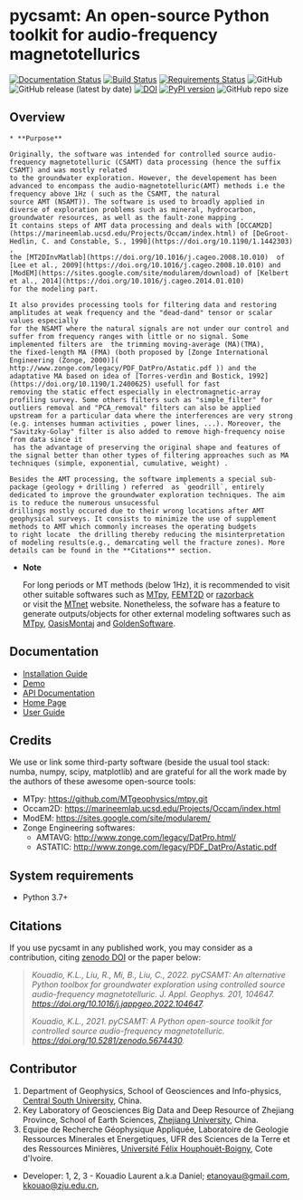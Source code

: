 # pycsamt: An open-source Python toolkit for audio-frequency magnetotellurics

[![Documentation Status](https://readthedocs.org/projects/pycsamt/badge/?version=latest)](https://pycsamt.readthedocs.io/en/latest/?badge=latest) [![Build Status](https://travis-ci.com/WEgeophysics/pyCSAMT.svg?branch=master)](https://travis-ci.com/WEgeophysics/pyCSAMT) [![Requirements Status](https://requires.io/github/WEgeophysics/pyCSAMT/requirements.svg?branch=master)](https://requires.io/github/WEgeophysics/pyCSAMT/requirements/?branch=master)
  ![GitHub](https://img.shields.io/github/license/WEgeophysics/pyCSAMT?color=blue&logo=GNU&logoColor=red) ![GitHub release (latest by date)](https://img.shields.io/github/v/release/WEgeophysics/pyCSAMT?color=orange) [![DOI](https://zenodo.org/badge/DOI/10.5281/zenodo.5674430.svg)](https://doi.org/10.5281/zenodo.5674430)
  [![PyPI version](https://badge.fury.io/py/pycsamt.svg)](https://badge.fury.io/py/pycsamt)
  ![GitHub repo size](https://img.shields.io/github/repo-size/WEgeophysics/pycsamt?color=0A4CEE&style=flat-square)
  
## Overview 

    * **Purpose**
    
    Originally, the software was intended for controlled source audio-frequency magnetotelluric (CSAMT) data processing (hence the suffix CSAMT) and was mostly related
    to the groundwater exploration. However, the developement has been advanced to encompass the audio-magnetotelluric(AMT) methods i.e the frequency above 1Hz ( such as the CSAMT, the natural 
    source AMT (NSAMT)). The software is used to broadly applied in diverse of exploration problems such as mineral, hydrocarbon,  groundwater resources, as well as the fault-zone mapping . 
    It contains steps of AMT data processing and deals with [OCCAM2D](https://marineemlab.ucsd.edu/Projects/Occam/index.html) of [DeGroot-Hedlin, C. and Constable, S., 1990](https://doi.org/10.1190/1.1442303) , 
    the [MT2DInvMatlab](https://doi.org/10.1016/j.cageo.2008.10.010)  of [Lee et al., 2009](https://doi.org/10.1016/j.cageo.2008.10.010) and [ModEM](https://sites.google.com/site/modularem/download) of [Kelbert et al., 2014](https://doi.org/10.1016/j.cageo.2014.01.010)
    for the modeling part.
    
    It also provides processing tools for filtering data and restoring amplitudes at weak frequency and the "dead-dand" tensor or scalar values especially 
    for the NSAMT where the natural signals are not under our control and suffer from frequency ranges with little or no signal. Some implemented filters are  the trimming moving-average (MA)(TMA),
    the fixed-length MA (FMA) (both proposed by [Zonge International Engineering (Zonge, 2000)]( http://www.zonge.com/legacy/PDF_DatPro/Astatic.pdf )) and the adaptative MA based on idea of [Torres-verdìn and Bostick, 1992](https://doi.org/10.1190/1.2400625) usefull for fast
    removing the static effect especially in electromagnetic-array profiling survey. Some others filters such as "simple_filter" for outliers removal and "PCA_removal" filters can also be applied 
    upstream for a particular data where the interferences are very strong (e.g. intenses humman activities , power lines, ...). Moreover, the  "Savitzky-Golay" filter is also added to remove high-frequency noise from data since it 
     has the advantage of preserving the original shape and features of the signal better than other types of filtering approaches such as MA techniques (simple, exponential, cumulative, weight) . 
     
    Besides the AMT processing, the software implements a special sub-package (geology + drilling ) referred  as `geodrill`, entirely dedicated to improve the groundwater exploration techniques. The aim is to reduce the numerous unsucessful 
    drillings mostly occured due to their wrong locations after AMT geophysical surveys. It consists to minimize the use of supplement methods to AMT which commonly increases the operating budgets 
    to right locate  the drilling thereby reducing the misinterpretation of modeling results(e.g., demarcating well the fracture zones). More details can be found in the **Citations** section. 
    
    
 * **Note**
 
    For long periods or MT methods (below 1Hz), it is recommended to visit other suitable softwares such as  [MTpy](https://github.com/MTgeophysics/mtpy.git), [FEMT2D](https://github.com/ruboerner/FEMT2D) or [razorback](https://github.com/BRGM/razorback)   
    or visit the [MTnet](https://www.mtnet.info/main/source.html) website. Nonetheless, the sofware has a feature to generate outputs/objects for other external modeling softwares such as [MTpy](https://github.com/MTgeophysics/mtpy), [OasisMontaj](http://updates.geosoft.com/downloads/files/how-to-guides/Oasis_montaj_Gridding.pdf)
    and [GoldenSoftware](https://www.goldensoftware.com/products/surfer).


## Documentation 

* [Installation Guide](https://pycsamt.readthedocs.io/en/latest/installation.html?highlight=installation)
* [Demo](https://pycsamt.readthedocs.io/en/latest/demo.html?highlight=demo) 
* [API Documentation](https://pycsamt.readthedocs.io/en/latest/)
* [Home Page](https://github.com/WEgeophysics/pyCSAMT/wiki)
* [User Guide](https://github.com/WEgeophysics/pyCSAMT/blob/develop/docs/pyCSAMT%20User%20Guide.pdf)

## Credits

We use or link some third-party software (beside the usual tool stack: numba, numpy, scipy, matplotlib) and are grateful for all the work made by the authors of these awesome open-source tools:
* MTpy: https://github.com/MTgeophysics/mtpy.git
* Occam2D: https://marineemlab.ucsd.edu/Projects/Occam/index.html
* ModEM: https://sites.google.com/site/modularem/
* Zonge Engineering softwares:
    - AMTAVG: http://www.zonge.com/legacy/DatPro.html/
    - ASTATIC: http://www.zonge.com/legacy/PDF_DatPro/Astatic.pdf

## System requirements 

* Python 3.7+ 

## Citations 

If you use pycsamt in any published work, you may consider as a contribution, citing [zenodo DOI](https://zenodo.org/record/5674430/export/hx#.YmpoXo9BxGo) or the paper below:

> *Kouadio, K.L., Liu, R., Mi, B., Liu, C., 2022. pyCSAMT: An alternative Python toolbox for groundwater exploration using controlled source audio-frequency magnetotelluric. J. Appl. Geophys. 201, 104647. https://doi.org/10.1016/j.jappgeo.2022.104647.*
> 
> *Kouadio, K.L., 2021. pyCSAMT: A Python open-source toolkit for controlled source audio-frequency magnetotelluric. https://doi.org/10.5281/zenodo.5674430.*


## Contributor

1. Department of Geophysics, School of Geosciences and Info-physics, [Central South University](http://www.zju.edu.cn/english/), China.  
2. Key Laboratory of Geosciences Big Data and Deep Resource of Zhejiang Province, School of Earth Sciences, [Zhejiang University](http://www.zju.edu.cn/english/), China.
3. Equipe de Recherche Géophysique Appliquée, Laboratoire de Geologie Ressources Minerales et Energetiques, UFR des Sciences de la Terre et des Ressources Minières, [Université Félix Houphouët-Boigny]( https://www.univ-fhb.edu.ci/index.php/ufr-strm/), Cote d'Ivoire.

* Developer: 1, 2, 3 - Kouadio Laurent a.k.a Daniel; <etanoyau@gmail.com>, <kkouao@zju.edu.cn>,



